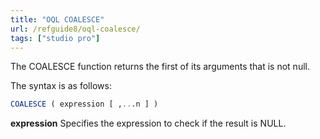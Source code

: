 ```yaml
---
title: "OQL COALESCE"
url: /refguide8/oql-coalesce/
tags: ["studio pro"]
---
```


The COALESCE function returns the first of its arguments that is not null.

The syntax is as follows:

```sql {linenos=false}
COALESCE ( expression [ ,...n ] )
```

**expression**
Specifies the expression to check if the result is NULL.
